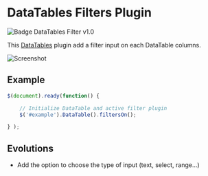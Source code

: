 # DataTables Filters Plugin
![Badge DataTables Filter v1.0](https://img.shields.io/badge/datatables.filters-v0.1-yellow.svg)

This [DataTables] plugin add a filter input on each DataTable columns.

![Screenshot](https://cloud.githubusercontent.com/assets/16703873/13138028/013df70a-d625-11e5-9cff-867e8fa42ef6.png)

## Example

``` javascript
$(document).ready(function() {

	// Initialize DataTable and active filter plugin
	$('#example').DataTable().filtersOn();

} );
```

## Evolutions

- Add the option to choose the type of input (text, select, range...)

   [DataTables]: <https://datatables.net/>
